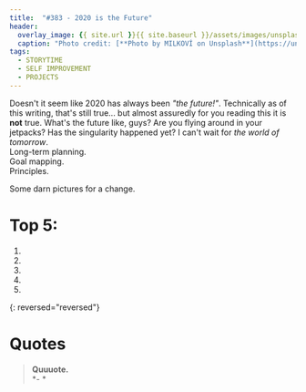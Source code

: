```yaml
---
title:  "#383 - 2020 is the Future"
header:
  overlay_image: {{ site.url }}{{ site.baseurl }}/assets/images/unsplash-fitness.jpeg
  caption: "Photo credit: [**Photo by MILKOVÍ on Unsplash**](https://unsplash.com/@milkovi?utm_source=unsplash&utm_medium=referral&utm_content=creditCopyText)"
tags:
  - STORYTIME
  - SELF IMPROVEMENT
  - PROJECTS
---
```


Doesn't it seem like 2020 has always been *"the future!"*. Technically as of this writing, that's still true... but almost assuredly for you reading this it is **not** true. What's the future like, guys? Are you flying around in your jetpacks? Has the singularity happened yet? I can't wait for *the world of tomorrow*.  
Long-term planning.  
Goal mapping.  
Principles.  

Some darn pictures for a change.


# Top 5: 
1. 
2. 
3. 
4. 
5. 
{: reversed="reversed"}


# Quotes  
> **Quuuote.**  
> *- *